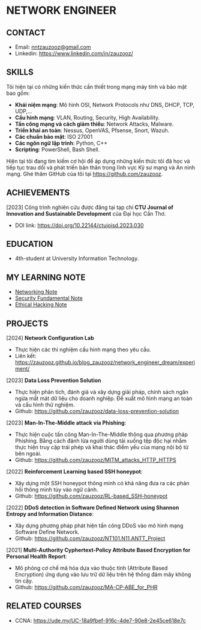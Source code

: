 # NETWORK ENGINEER

## CONTACT

- Email: <nntzauzooz@gmail.com>
- Linkedin: <https://www.linkedin.com/in/zauzooz/>

## SKILLS

Tôi hiện tại có những kiến thức cần thiết trong mạng máy tính và bảo mật bao gồm:

- **Khái niệm mạng**: Mô hình OSI, Network Protocols như DNS, DHCP, TCP, UDP,...
- **Cấu hình mạng**: VLAN, Routing, Security, High Availability.
- **Tấn công mạng và cách giảm thiểu**: Network Attacks, Malware.
- **Triển khai an toàn**: Nessus, OpenVAS, Pfsense, Snort, Wazuh.
- **Các chuẩn bảo mật**: ISO 27001
- **Các ngôn ngữ lập trình**: Python, C++
- **Scripting**: PowerShell, Bash Shell.

Hiện tại tôi đang tìm kiếm cơ hội để áp dụng những kiến thức tôi đã học và tiếp tục trau dồi và phát triển bản thân trong lĩnh vực Kỹ sư mạng và An ninh mạng. Ghé thăm GitHub của tôi tại <https://github.com/zauzooz>.

## ACHIEVEMENTS

[2023] Công trình nghiên cứu được đăng tại tạp chí **CTU Journal of Innovation and Sustainable Development** của Đại học Cần Thơ.

- DOI link: <https://doi.org/10.22144/ctujoisd.2023.030>

## EDUCATION

- 4th-student at University Information Technology.

## MY LEARNING NOTE

- [Networking Note](/network_engineer_dream/index.md)
- [Security Fundamental Note](/security_fundamental/index.md)
- [Ethical Hacking Note](/ethical_hacking/index.md)

## PROJECTS

[2024] **Network Configuration Lab**

- Thực hiện các thí nghiệm cấu hình mạng theo yêu cầu.
- Liên kết: <https://zauzooz.github.io/blog_zauzooz/network_engineer_dream/experiment/>

[2023] **Data Loss Prevention Solution**

- Thực hiện phân tích, đánh giá và xây dựng giải pháp, chính sách ngăn ngừa mất mát dữ liệu cho doanh nghiệp. Đề xuất mô hình mạng an toàn và cấu hình thử nghiệm.
- Github: <https://github.com/zauzooz/data-loss-prevention-solution>

[2023] **Man-In-The-Middle attack via Phishing**:

- Thực hiện cuộc tấn công Man-In-The-Middle thông qua phương pháp Phishing. Bằng cách đánh lừa người dùng tải xuống tệp độc hại nhằm thực hiện truy cập trái phép và khai thác điểm yếu của mạng nội bộ từ bên ngoài.
- Github: <https://github.com/zauzooz/MITM_attacks_HTTP_HTTPS>

[2022] **Reinforcement Learning based SSH honeypot**:

- Xây dựng một SSH honeypot thông minh có khả năng đưa ra các phản hồi thông mình tùy vào ngữ cảnh.
- Github: <https://github.com/zauzooz/RL-based_SSH-honeypot>

[2022] **DDoS detection in Software Defined Network using Shannon Entropy and Information Distance**:

- Xây dựng phương pháp phát hiện tấn công DDoS vào mô hình mạng Software Define Network.
- Github: <https://github.com/zauzooz/NT101.N11.ANTT_Project>

[2021] **Multi-Authority Cyphertext-Policy Attribute Based Encryption for Personal Health Report**:

- Mô phỏng cơ chế mã hóa dựa vào thuộc tính (Attribute Based Encryption) ứng dụng vào lưu trữ dữ liệu trên hệ thống đám mây không tin cậy.
- Github: <https://github.com/zauzooz/MA-CP-ABE_for_PHR>

## RELATED COURSES

- CCNA: <https://ude.my/UC-18a9fbef-916c-4de7-90e8-2e45ce618e7c>
